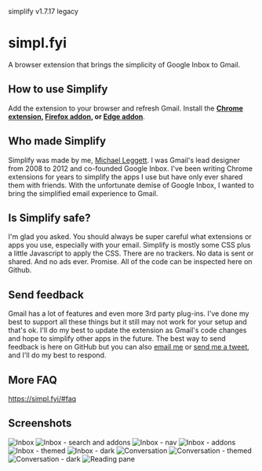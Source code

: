 simplify v1.7.17 legacy

# simpl.fyi

A browser extension that brings the simplicity of Google Inbox to Gmail.

## How to use Simplify
Add the extension to your browser and refresh Gmail. Install the 
**[Chrome extension](https://chrome.google.com/webstore/detail/simplify-gmail/pbmlfaiicoikhdbjagjbglnbfcbcojpj),
[Firefox addon](https://addons.mozilla.org/firefox/addon/simplifygmail/), or [Edge addon](https://microsoftedge.microsoft.com/addons/detail/mpohnjhkncdalhjdhpiphajhiahmcapn)**.


## Who made Simplify
Simplify was made by me, [Michael Leggett](https://leggett.org). I was Gmail's lead designer from 2008 to 2012 and co-founded Google Inbox. I've been writing Chrome extensions for years to simplify the apps I use but have only ever shared them with friends. With the unfortunate demise of Google Inbox, I wanted to bring the simplified email experience to Gmail.


## Is Simplify safe?
I'm glad you asked. You should always be super careful what extensions or apps you use, especially with your email. Simplify is mostly some CSS plus a little Javascript to apply the CSS. There are no trackers. No data is sent or shared. And no ads ever. Promise. All of the code can be inspected here on Github.


## Send feedback
Gmail has a lot of features and even more 3rd party plug-ins. I've done my best to support all these things but it still may not work for your setup and that's ok. I'll do my best to update the extension as Gmail's code changes and hope to simplify other apps in the future. The best way to send feedback is here on GitHub but you can also [email me](mailto:hi.simplify@gmail.com) or [send me a tweet](https://twitter.com/leggett), and I'll do my best to respond.


## More FAQ
<https://simpl.fyi/#faq>


## Screenshots
![Inbox](https://github.com/leggett/simplify/raw/master/screens/01_inbox-2x.png)
![Inbox - search and addons](https://github.com/leggett/simplify/raw/master/screens/02_inbox_sa-2x.png)
![Inbox - nav](https://github.com/leggett/simplify/raw/master/screens/03_inbox_nav-2x.png)
![Inbox - addons](https://github.com/leggett/simplify/raw/master/screens/04_inbox_addons-2x.png)
![Inbox - themed](https://github.com/leggett/simplify/raw/master/screens/05_inbox_themed-2x.png)
![Inbox - dark](https://github.com/leggett/simplify/raw/master/screens/06_inbox_dark-2x.png)
![Conversation](https://github.com/leggett/simplify/raw/master/screens/07_convo-2x.png)
![Conversation - themed](https://github.com/leggett/simplify/raw/master/screens/08_convo_themed-2x.png)
![Conversation - dark](https://github.com/leggett/simplify/raw/master/screens/09_convo_dark-2x.png)
![Reading pane](https://github.com/leggett/simplify/raw/master/screens/10_reading_pane-2x.png)

